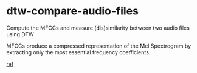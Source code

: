 # dtw-compare-audio-files
Compute the MFCCs and measure (dis)similarity between two audio files using DTW

MFCCs produce a compressed representation of the Mel Spectrogram by extracting only the most essential frequency coefficients.


[ref](https://github.com/d4r3topk/comparing-audio-files-python)
